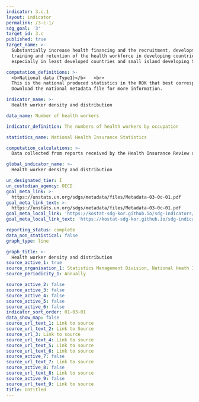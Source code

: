 ```yaml
---
indicator: 3.c.1
layout: indicator
permalink: /3-c-1/
sdg_goal: '3'
target_id: 3.c
published: true
target_name: >-
  Substantially increase health financing and the recruitment, development,
  training and retention of the health workforce in developing countries,
  especially in least developed countries and small island developing States

computation_definitions: >-
  <b>National data (Type1)</b>   <br>
  This is the national produced statistics in the ROK that best corresponds to the definition of UN SDGs indicators. <br>
  Download the national metadata file for more information.

indicator_name: >-
  Health worker density and distribution

data_name: Number of health workers

indicator_definition: The numbers of health workers by occupation

statistics_name: National Health Insurance Statistics

computation_calculations: >-
  Data collected from reports received by the Health Insurance Review and Assessment Service from medical institutions claiming Medical Care Benefits

global_indicator_name: >-
  Health worker density and distribution

un_designated_tier: I
un_custodian_agency: OECD
goal_meta_link: >-
  https://unstats.un.org/sdgs/metadata/files/Metadata-03-0c-01.pdf   
goal_meta_link_text: >-
  https://unstats.un.org/sdgs/metadata/files/Metadata-03-0c-01.pdf   
goal_meta_local_link: 'https://kostat-sdg-kor.github.io/sdg-indicators/public/data/Metadata-03-0c-01_ENG.pdf'
goal_meta_local_link_text: 'https://kostat-sdg-kor.github.io/sdg-indicators/public/data/Metadata-03-0c-01_ENG.pdf'

reporting_status: complete
data_non_statistical: false
graph_type: line

graph_title: >-
  Health worker density and distribution
source_active_1: true
source_organisation_1: Statistics Management Division, National Heath Insurance Corporation 
source_periodicity_1: Annually 

source_active_2: false
source_active_3: false
source_active_4: false
source_active_5: false
source_active_6: false
indicator_sort_order: 01-03-01
data_show_map: false
source_url_text_1: Link to source
source_url_text_2: Link to Source
source_url_3: Link to source
source_url_text_4: Link to source
source_url_text_5: Link to source
source_url_text_6: Link to source
source_active_7: false
source_url_text_7: Link to source
source_active_8: false
source_url_text_8: Link to source
source_active_9: false
source_url_text_9: Link to source
title: Untitled
---
```

